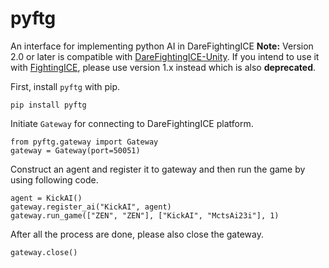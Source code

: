 # pyftg

An interface for implementing python AI in DareFightingICE
**Note:** Version 2.0 or later is compatible with [DareFightingICE-Unity](https://github.com/TeamFightingICE/DareFightingICE-Unity). If you intend to use it with [FightingICE](https://github.com/TeamFightingICE/FightingICE), please use version 1.x instead which is also **deprecated**.

First, install `pyftg` with pip.
```
pip install pyftg
```

Initiate `Gateway` for connecting to DareFightingICE platform.
```
from pyftg.gateway import Gateway
gateway = Gateway(port=50051)
```

Construct an agent and register it to gateway and then run the game by using following code.
```
agent = KickAI()
gateway.register_ai("KickAI", agent)
gateway.run_game(["ZEN", "ZEN"], ["KickAI", "MctsAi23i"], 1)
```

After all the process are done, please also close the gateway.
```
gateway.close()
```
